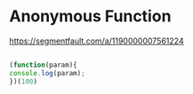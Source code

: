 # Anonymous Function

https://segmentfault.com/a/1190000007561224

```js

(function(param){
console.log(param);
})(100)

```
